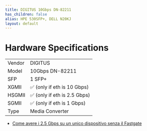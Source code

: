 ```yaml
---
title: DIGITUS 10Gbps DN-82211
has_children: false
alias: HPE 530SFP+, DELL N20KJ
layout: default
---
```


# Hardware Specifications

|        |                              |
| ------ | ---------------------------- |
| Vendor | DIGITUS                      |
| Model  | 10Gbps DN-82211              |
| SFP    | 1 SFP+                       |
| XGMII  | ✅ (only if eth is 10 Gbps)  |
| HSGMII | ✅ (only if eth is 2.5 Gbps) |
| SGMII  | ✅ (only if eth is 1 Gbps)   |
| Type   | Media Converter              |

- [Come avere i 2.5 Gbps su un unico dispositivo senza il Fastgate](https://forum.fibra.click/d/17836-come-avere-i-25-gbps-su-un-unico-dispositivo-senza-il-fastgate)
